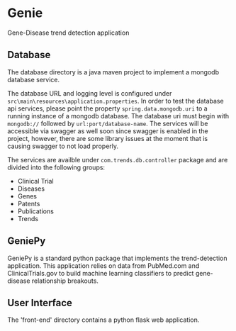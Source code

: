 # Genie
Gene-Disease trend detection application

## Database
The database directory is a java maven project to implement a mongodb database service.

The database URL and logging level is configured under `src\main\resources\application.properties`. In order to test the database api services, please point the property `spring.data.mongodb.uri` to a running instance of a mongodb database. The database uri must begin with `mongodb://` followed by `url:port/database-name`. The services will be accessible via swagger as well soon since swagger is enabled in the project, however, there are some library issues at the moment that is causing swagger to not load properly.

The services are availble under `com.trends.db.controller` package and are divided into the following groups:

- Clinical Trial
- Diseases
- Genes
- Patents
- Publications
- Trends


## GeniePy
GeniePy is a standard python package that implements the trend-detection application. This application relies on data from PubMed.com and ClinicalTrials.gov to build machine learning classifiers to predict gene-disease relationship breakouts.

## User Interface
The 'front-end' directory contains a python flask web application.
